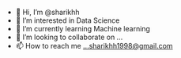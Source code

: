 - 👋 Hi, I’m @sharikhh
- 👀 I’m interested in Data Science
- 🌱 I’m currently learning Machine learning
- 💞️ I’m looking to collaborate on ...
- 📫 How to reach me ...sharikhh1998@gmail.com

<!---
sharikhh/sharikhh is a ✨ special ✨ repository because its `README.md` (this file) appears on your GitHub profile.
You can click the Preview link to take a look at your changes.
--->
